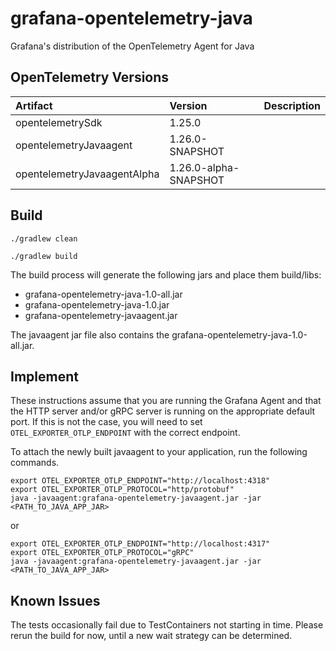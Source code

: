 # grafana-opentelemetry-java
Grafana's distribution of the OpenTelemetry Agent for Java

## OpenTelemetry Versions

| Artifact                          | Version                   | Description |
|:----------------------------------|:--------------------------|-------------|
| opentelemetrySdk                  | 1.25.0                    |             |
| opentelemetryJavaagent            | 1.26.0-SNAPSHOT           |             |
| opentelemetryJavaagentAlpha       | 1.26.0-alpha-SNAPSHOT     |             |

## Build

```
./gradlew clean
```

```
./gradlew build
```

The build process will generate the following jars and place them build/libs:

* grafana-opentelemetry-java-1.0-all.jar
* grafana-opentelemetry-java-1.0.jar
* grafana-opentelemetry-javaagent.jar

The javaagent jar file also contains the grafana-opentelemetry-java-1.0-all.jar.

## Implement
These instructions assume that you are running the Grafana Agent and that the HTTP server and/or gRPC server
is running on the appropriate default port.  If this is not the case, you will need to set `OTEL_EXPORTER_OTLP_ENDPOINT` with 
the correct endpoint.

To attach the newly built javaagent to your application, run the following commands.

```
export OTEL_EXPORTER_OTLP_ENDPOINT="http://localhost:4318"
export OTEL_EXPORTER_OTLP_PROTOCOL="http/protobuf"
java -javaagent:grafana-opentelemetry-javaagent.jar -jar <PATH_TO_JAVA_APP_JAR>
```
or

```
export OTEL_EXPORTER_OTLP_ENDPOINT="http://localhost:4317"
export OTEL_EXPORTER_OTLP_PROTOCOL="gRPC"
java -javaagent:grafana-opentelemetry-javaagent.jar -jar <PATH_TO_JAVA_APP_JAR>
```

## Known Issues

The tests occasionally fail due to TestContainers not starting in time.  Please rerun the build for now, until
a new wait strategy can be determined.